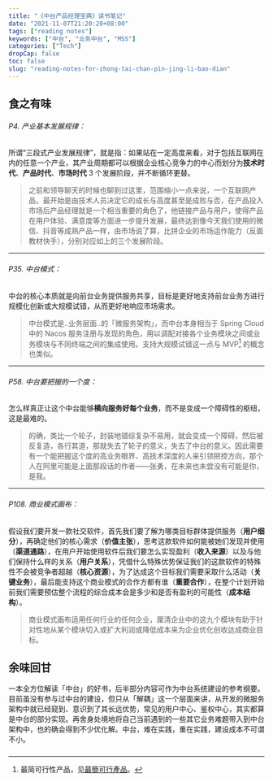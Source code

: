```yaml
---
title: "《中台产品经理宝典》读书笔记"
date: "2021-11-07T21:20:20+08:00"
tags: ["reading notes"]
keywords: ["中台", "业务中台", "MSS"]
categories: ["Tech"]
dropCap: false
toc: false
slug: "reading-notes-for-zhong-tai-chan-pin-jing-li-bao-dian"
---
```

## 食之有味
###### P4. 产业基本发展规律：
所谓“三段式产业发展规律”，就是指：如果站在一定高度来看，对于包括互联网在内的任意一个产业，其产业周期都可以根据企业核心竞争力的中心而划分为**技术时代**、**产品时代**、**市场时代** 3 个发展阶段，并不断循环更替。

> 之前和领导聊天的时候也聊到过这里，范围缩小一点来说，一个互联网产品，最开始是由技术人员决定它的成长与高度甚至是成败与否，在产品投入市场后产品经理就是一个相当重要的角色了，他链接产品与用户，使得产品在用户体验、满意度等方面进一步提升发展，最终达到像今天我们使用的微信、抖音等成熟产品一样，由市场说了算，比拼企业的市场运作能力（反面教材快手），分别对应如上的三个发展阶段。

---

###### P35. 中台模式：
中台的核心本质就是向前台业务提供服务共享，目标是更好地支持前台业务方进行规模化创新或大规模试错，从而更好地响应市场需求。

> 中台模式是..业务层面..的「微服务架构」，而中台本身相当于 Spring Cloud 中的 Nacos 服务注册与发现的角色，用以调配对接各个业务模块之间或业务模块与不同终端之间的集成使用。支持大规模试错这一点与 MVP[^1] 的概念也类似。

---

###### P58. 中台要把握的一个度：
怎么样真正让这个中台能够**横向服务好每个业务**，而不是变成一个障碍性的枢纽，这是最难的。

> 的确，类比一个轮子，封装地错综复杂不易用，就会变成一个障碍，然后被反复造，各行其道，那就失去了轮子的意义，失去了中台的意义。因此需要有一个能把握这个度的高业务眼界、高技术深度的人来引领把控方向，那个人在阿里可能是上面那段话的作者——张勇，在未来也未尝没有可能是你，是我。

---

###### P108. 商业模式画布：
假设我们要开发一款社交软件，首先我们要了解为哪类目标群体提供服务（**用户细分**），再确定他们的核心需求（**价值主张**），思考这款软件如何能被她们发现并使用（**渠道通路**），在用户开始使用软件后我们要怎么实现盈利（**收入来源**）以及与他们保持什么样的关系（**用户关系**），凭借什么特殊优势保证我们的这款软件的特殊性不会被竞争者超越（**核心资源**），为了达成这个目标我们需要采取什么活动（**关键业务**），最后能支持这个商业模式的合作方都有谁（**重要合作**），在整个计划开始前我们需要预估整个流程的综合成本会是多少和是否有盈利的可能性（**成本结构**）。

> 商业模式画布适用任何行业的任何企业，厘清企业中的这九个模块有助于针对性地从某个模块切入或扩大利润或降低成本来为企业优化创收达成商业目标。

## 余味回甘
一本全方位解读「中台」的好书，后半部分内容可作为中台系统建设的参考纲要。目前虽没有参与过中台的建设，但只从「解耦」这一个层面来讲，从开发的微服务架构中就已经窥到、意识到了其长远优势，常见的用户中心、鉴权中心，其实都算是中台的部分实现。再舍身处境地将自己当前遇到的一些其它业务难题带入到中台架构中，也的确会得到不少优化解。中台，难在实践，重在实践，建设成本不可谓不小。

##### 
[^1]: 最简可行性产品，见[最簡可行產品](https://zh.wikipedia.org/wiki/%E6%9C%80%E7%B0%A1%E5%8F%AF%E8%A1%8C%E7%94%A2%E5%93%81)。